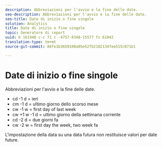```yaml
---
description: Abbreviazioni per l'avvio e la fine delle date.
seo-description: Abbreviazioni per l'avvio e la fine delle date.
seo-title: Date di inizio o fine singole
solution: Analytics
title: Date di inizio o fine singole
topic: Generatore di report
uuid: b 161948 c-c 71 c -4757-8348-15577 fc 61042
translation-type: tm+mt
source-git-commit: 86fe1b3650100a05e52fb2102134fee515c871b1

---
```



# Date di inizio o fine singole

Abbreviazioni per l'avvio e la fine delle date.

* cd -1 d = ieri
* cm -1 d = ultimo giorno dello scorso mese
* cw -1 w = first day of last week
* cw +1 w -1 d = ultimo giorno della settimana corrente
* cd -2 d = due giorni fa
* cw -2 w = first day the week, two week fa

L'impostazione della data su una data futura non restituisce valori per date future.
